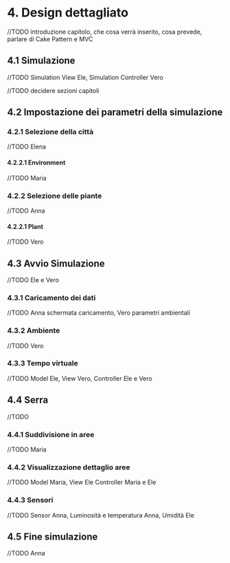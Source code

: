 # 4. Design dettagliato
//TODO introduzione capitolo, che cosa verrà inserito, cosa prevede, parlare di Cake Pattern e MVC

## 4.1 Simulazione
//TODO Simulation View Ele, Simulation Controller Vero

//TODO decidere sezioni capitoli
## 4.2 Impostazione dei parametri della simulazione

### 4.2.1 Selezione della città
//TODO Elena

#### 4.2.2.1 Environment
//TODO Maria

### 4.2.2 Selezione delle piante
//TODO Anna

#### 4.2.2.1 Plant
//TODO Vero

## 4.3 Avvio Simulazione
//TODO Ele e Vero

### 4.3.1 Caricamento dei dati
//TODO Anna schermata caricamento,  Vero parametri ambientali

### 4.3.2 Ambiente
//TODO Vero

### 4.3.3 Tempo virtuale
//TODO Model Ele, View Vero, Controller Ele e Vero

## 4.4 Serra
//TODO

### 4.4.1 Suddivisione in aree
//TODO Maria

### 4.4.2 Visualizzazione dettaglio aree
//TODO Model Maria, View Ele Controller Maria e Ele

### 4.4.3 Sensori
//TODO Sensor Anna, Luminosità e temperatura Anna, Umidità Ele

## 4.5 Fine simulazione
//TODO Anna
